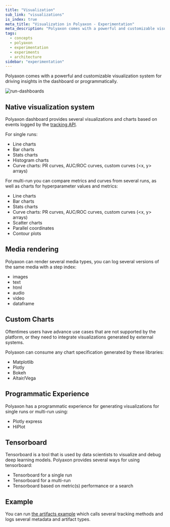 ```yaml
---
title: "Visualization"
sub_link: "visualizations"
is_index: true
meta_title: "Visualization in Polyaxon - Experimentation"
meta_description: "Polyaxon comes with a powerful and customizable visualization system for driving visualization in the dashboard or programmatically."
tags:
  - concepts
  - polyaxon
  - experimentation
  - experiments
  - architecture
sidebar: "experimentation"
---
```


Polyaxon comes with a powerful and customizable visualization system for driving insights in the dashboard or programmatically.

![run-dashboards](../../../../content/images/dashboard/runs/dashboards.png)

## Native visualization system

Polyaxon dashboard provides several visualizations and charts based on events logged by the [tracking API](/docs/experimentation/tracking/).

For single runs:

 * Line charts
 * Bar charts
 * Stats charts
 * Histogram charts
 * Curve charts: PR curves, AUC/ROC curves, custom curves (<x, y> arrays)

For multi-run you can compare metrics and curves from several runs, as well as charts for hyperparameter values and metrics:

 * Line charts
 * Bar charts
 * Stats charts
 * Curve charts: PR curves, AUC/ROC curves, custom curves (<x, y> arrays)
 * Scatter charts
 * Parallel coordinates
 * Contour plots

## Media rendering

Polyaxon can render several media types, you can log several versions of the same media with a step index:

 * images
 * text
 * html
 * audio
 * video
 * dataframe

## Custom Charts

Oftentimes users have advance use cases that are not supported by the platform, or they need to integrate visualizations generated by external systems.

Polyaxon can consume any chart specification generated by these libraries:

 * Matplotlib
 * Plotly
 * Bokeh
 * Altair/Vega

## Programmatic Experience

Polyaxon has a programmatic experience for generating visualizations for single runs or multi-run using:

 * Plotly express
 * HiPlot

## Tensorboard

Tensorboard is a tool that is used by data scientists to visualize and debug deep learning models. Polyaxon provides several ways for using tensorboard:

 * Tensorboard for a single run
 * Tensorboard for a multi-run
 * Tensorboard based on metric(s) performance or a search


## Example

You can run [the artifacts example](https://github.com/polyaxon/polyaxon-examples/tree/master/in_cluster/artifacts) which calls several tracking methods and logs several metadata and artifact types.
